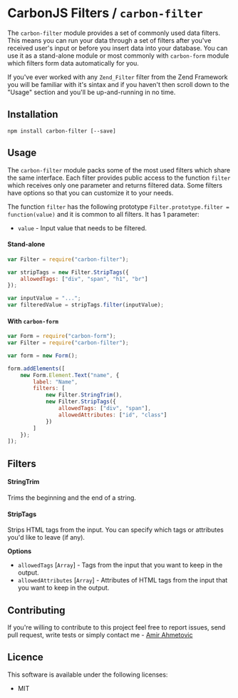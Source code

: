 # CarbonJS Filters / `carbon-filter` <a id="intro"></a>
The `carbon-filter` module provides a set of commonly used data filters. This means you can run your data through a set of filters after you've received user's input or before you insert data into your database. You can use it as a stand-alone module or most commonly with `carbon-form` module which filters form data automatically for you.

If you've ever worked with any `Zend_Filter` filter from the Zend Framework you will be familiar with it's sintax and if you haven't then scroll down to the "Usage" section and you'll be up-and-running in no time.


## Installation <a id="installation"></a>
```
npm install carbon-filter [--save]
```

## Usage <a id="usage"></a>
The `carbon-filter` module packs some of the most used filters which share the same interface. Each filter provides public access to the function `filter` which receives only one parameter and returns filtered data. Some filters have options so that you can customize it to your needs.

The function `filter` has the following prototype `Filter.prototype.filter = function(value)` and it is common to all filters. It has 1 parameter:
* `value` - Input value that needs to be filtered.

#### Stand-alone <a id="stand-alone"></a>
```js
var Filter = require("carbon-filter");

var stripTags = new Filter.StripTags({
    allowedTags: ["div", "span", "h1", "br"]
});

var inputValue = "...";
var filteredValue = stripTags.filter(inputValue);

```

#### With `carbon-form` <a id="with-carbon-form"></a>
```js
var Form = require("carbon-form");
var Filter = require("carbon-filter");

var form = new Form();

form.addElements([
    new Form.Element.Text("name", {
        label: "Name",
        filters: [
            new Filter.StringTrim(),
            new Filter.StripTags({
                allowedTags: ["div", "span"],
                allowedAttributes: ["id", "class"]
            })
        ]
    });
]);
```

## Filters <a id="filters"></a>
#### StringTrim <a id="stringtrim-filter"></a>
Trims the beginning and the end of a string.

#### StripTags <a id="striptags-filter"></a>
Strips HTML tags from the input. You can specify which tags or attributes you'd like to leave (if any).

**Options**
* `allowedTags` [`Array`] - Tags from the input that you want to keep in the output.
* `allowedAttributes` [`Array`] - Attributes of HTML tags from the input that you want to keep in the output.

## Contributing <a id="contributing"></a>
If you're willing to contribute to this project feel free to report issues, send pull request, write tests or simply contact me - [Amir Ahmetovic](https://github.com/choxnox)

## Licence
This software is available under the following licenses:

  * MIT
